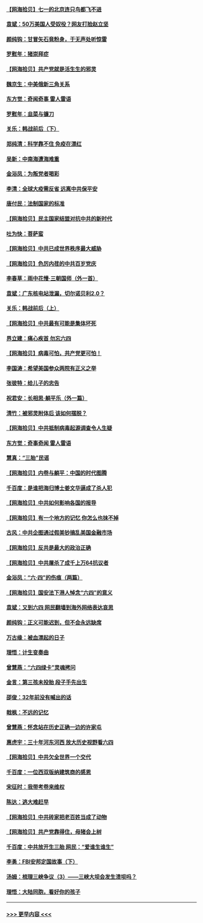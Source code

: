 #### [【网海拾贝】七一的北京连只鸟都飞不进](../pages/nsc993/n13041377.md?t=06240901) 
#### [袁斌：50万美国人受奴役？网友打脸赵立坚](../pages/nsc993/n13041330.md?t=06240901) 
#### [颜纯钩：甘冒矢石竟粉身，于无声处听惊雷](../pages/nsc993/n13041140.md?t=06240901) 
#### [罗慰年：猪崇拜症](../pages/nsc993/n13041071.md?t=06240901) 
#### [【网海拾贝】共产党就是活生生的邪灵](../pages/nsc993/n13036627.md?t=06240901) 
#### [魏京生：中美俄新三角关系](../pages/nsc993/n13035986.md?t=06240901) 
#### [东方觉：奇闻奇事 雷人雷语](../pages/nsc993/n13035878.md?t=06240901) 
#### [罗慰年：韭菜与镰刀](../pages/nsc993/n13034374.md?t=06240901) 
#### [关乐：韩战前后（下）](../pages/nsc993/n13034113.md?t=06240901) 
#### [郑纯清：科学靠不住 免疫在漂红](../pages/nsc993/n13034093.md?t=06240901) 
#### [吴新：中南海遭海难重](../pages/nsc993/n13034084.md?t=06240901) 
#### [金浴凤：为叛党者喝彩](../pages/nsc993/n13034058.md?t=06240901) 
#### [李清：全球大疫需反省 远离中共保平安](../pages/nsc993/n13033784.md?t=06240901) 
#### [唐付民：法制国家的标准](../pages/nsc993/n13032944.md?t=06240901) 
#### [【网海拾贝】民主国家结盟对抗中共的新时代](../pages/nsc993/n13031717.md?t=06240901) 
#### [吐为快：菩萨蛮](../pages/nsc993/n13030033.md?t=06240901) 
#### [【网海拾贝】中共已成世界秩序最大威胁](../pages/nsc993/n13028138.md?t=06240901) 
#### [【网海拾贝】色厉内荏的中共百岁党庆](../pages/nsc993/n13025582.md?t=06240901) 
#### [李春草：雨中花慢‧三朝国师（外一首）](../pages/nsc993/n13025567.md?t=06240901) 
#### [袁斌：广东核电站泄漏，切尔诺贝利2.0？](../pages/nsc993/n13025475.md?t=06240901) 
#### [关乐：韩战前后（上）](../pages/nsc993/n13025387.md?t=06240901) 
#### [【网海拾贝】中共最有可能是集体坏死](../pages/nsc993/n13023101.md?t=06240901) 
#### [界立建：痛心疾首 勿忘六四](../pages/nsc993/n13022339.md?t=06240901) 
#### [【网海拾贝】病毒可怕，共产党更可怕！](../pages/nsc993/n13020728.md?t=06240901) 
#### [李国涛：希望美国参众两院有正义之举](../pages/nsc993/n13020674.md?t=06240901) 
#### [张彼特：给儿子的忠告](../pages/nsc993/n13018934.md?t=06240901) 
#### [祝君安：长相思‧躺平乐（外一篇）](../pages/nsc993/n13018923.md?t=06240901) 
#### [清竹：被邪灵附体后 该如何摆脱？](../pages/nsc993/n13018877.md?t=06240901) 
#### [【网海拾贝】中共抵制病毒起源调查令人生疑](../pages/nsc993/n13017785.md?t=06240901) 
#### [东方觉：奇事奇闻 雷人雷语](../pages/nsc993/n13017577.md?t=06240901) 
#### [慧真：“三胎”民谣](../pages/nsc993/n13017394.md?t=06240901) 
#### [【网海拾贝】内卷与躺平：中国的时代图腾](../pages/nsc993/n13016128.md?t=06240901) 
#### [千百度：是谁把海归博士姜文华逼成了杀人犯](../pages/nsc993/n13015218.md?t=06240901) 
#### [【网海拾贝】中共如何影响各国的报导](../pages/nsc993/n13012599.md?t=06240901) 
#### [【网海拾贝】有一个地方的记忆 你怎么也抹不掉](../pages/nsc993/n13009802.md?t=06240901) 
#### [古风：中共企图通过假美钞搞乱美国金融市场](../pages/nsc993/n13009626.md?t=06240901) 
#### [【网海拾贝】反共是最大的政治正确](../pages/nsc993/n13007051.md?t=06240901) 
#### [【网海拾贝】中共屠杀了成千上万64抗议者](../pages/nsc993/n13002713.md?t=06240901) 
#### [金浴凤：“六·四”的伤痕（两篇）](../pages/nsc993/n13001719.md?t=06240901) 
#### [【网海拾贝】国安法下港人悼念“六四”的意义](../pages/nsc993/n13001039.md?t=06240901) 
#### [袁斌：又到六四 网民翻墙到海外网络表达哀思](../pages/nsc993/n13000995.md?t=06240901) 
#### [颜纯钩：正义可能迟到，但不会永远缺席](../pages/nsc993/n13000920.md?t=06240901) 
#### [万古缘：被血漂起的日子](../pages/nsc993/n13000914.md?t=06240901) 
#### [理悟：计生变奏曲](../pages/nsc993/n13000414.md?t=06240901) 
#### [曾慧燕：“六四绿卡”灵魂拷问](../pages/nsc993/n13000277.md?t=06240901) 
#### [金言：第三孩未投胎 段子手先出生](../pages/nsc993/n13000215.md?t=06240901) 
#### [邵俊：32年前没有喊出的话](../pages/nsc993/n13000181.md?t=06240901) 
#### [戟枫：不远的记忆](../pages/nsc993/n13000121.md?t=06240901) 
#### [曾慧燕：怀念站在历史正确一边的许家屯](../pages/nsc993/n13000073.md?t=06240901) 
#### [惠虎宇：三十年河东河西 放大历史视野看六四](../pages/nsc993/n13000018.md?t=06240901) 
#### [【网海拾贝】中共欠全世界一个交代](../pages/nsc993/n12998706.md?t=06240901) 
#### [千百度：一位西双版纳建筑商的感恩](../pages/nsc993/n12998487.md?t=06240901) 
#### [宋征时：我带考卷来维权](../pages/nsc993/n12994088.md?t=06240901) 
#### [陈达：逃大难赶早](../pages/nsc993/n12993569.md?t=06240901) 
#### [【网海拾贝】中共砖家把老百姓当成了动物](../pages/nsc993/n12993483.md?t=06240901) 
#### [【网海拾贝】共产党靠得住，母猪会上树](../pages/nsc993/n12990730.md?t=06240901) 
#### [千百度：中共放开生三胎 网民：“爱谁生谁生”](../pages/nsc993/n12990644.md?t=06240901) 
#### [李勇：FBI安邦定国故事（下）](../pages/nsc993/n12987854.md?t=06240901) 
#### [汤姆：梳理三峡争议（3）——三峡大坝会发生溃坝吗？](../pages/nsc993/n12989806.md?t=06240901) 
#### [理悟：大陆同胞，看好你的孩子](../pages/nsc993/n12989778.md?t=06240901) 

----
#### [ >>> 更早内容 <<< ](../indexes/nsc993-earlier.md)
